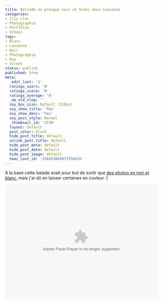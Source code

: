 ```yaml
---
title: Ballade en presque noir et blanc dans Lausanne
categories:
- Clic clac
- Photographie
- Portfolio
- Urbain
tags:
- Blanc
- Lausanne
- Noir
- Photographie
- Rue
- Street
status: publish
published: true
meta:
  _edit_last: '1'
  ratings_users: '0'
  ratings_score: '0'
  ratings_average: '0'
  _wp_old_slug: ''
  soy_box_size: Default (310px)
  soy_show_title: 'Yes'
  soy_show_desc: 'Yes'
  soy_post_style: Normal
  _thumbnail_id: '2738'
  layout: default
  post_color: black
  hide_post_title: default
  unlink_post_title: default
  hide_post_meta: default
  hide_post_date: default
  hide_post_image: default
  tmac_last_id: '256453804973756416'
---
```

À la base cette balade avait pour but de sortir que <a title="Lien vers la galerie Flickr" href="https://www.flickr.com/photos/alienlebarge/sets/72157625710126205/">des photos en noir et blanc,</a> mais j'ai dû en laisser certaines en couleur :|

<!--more-->

<object width="500" height="375" classid="clsid:d27cdb6e-ae6d-11cf-96b8-444553540000" codebase="https://download.macromedia.com/pub/shockwave/cabs/flash/swflash.cab#version=6,0,40,0"><param name="flashvars" value="offsite=true&amp;lang=fr-fr&amp;page_show_url=%2Fphotos%2Falienlebarge%2Fsets%2F72157625710126205%2Fshow%2F&amp;page_show_back_url=%2Fphotos%2Falienlebarge%2Fsets%2F72157625710126205%2F&amp;set_id=72157625710126205&amp;jump_to=" /><param name="allowFullScreen" value="true" /><param name="src" value="https://www.flickr.com/apps/slideshow/show.swf?v=71649" /><param name="allowfullscreen" value="true" /><embed width="500" height="375" type="application/x-shockwave-flash" src="https://www.flickr.com/apps/slideshow/show.swf?v=71649" flashvars="offsite=true&amp;lang=fr-fr&amp;page_show_url=%2Fphotos%2Falienlebarge%2Fsets%2F72157625710126205%2Fshow%2F&amp;page_show_back_url=%2Fphotos%2Falienlebarge%2Fsets%2F72157625710126205%2F&amp;set_id=72157625710126205&amp;jump_to=" allowFullScreen="true" allowfullscreen="true" /></object>
